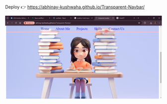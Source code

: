 Deploy 👉
https://abhinay-kushwaha.github.io/Transparent-Navbar/

![Transparent Navbar Screenshot](https://github.com/abhinay-kushwaha/Transparent-Navbar/blob/main/Document%20-%20Google%20Chrome%2022-May-24%206_48_04%20PM.png)
